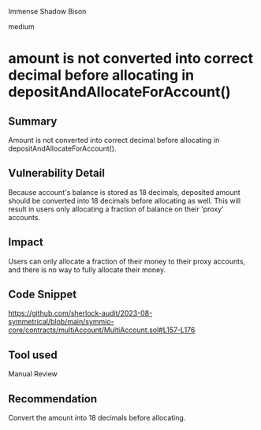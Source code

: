 Immense Shadow Bison

medium

# amount is not converted into correct decimal before allocating in depositAndAllocateForAccount()
## Summary
Amount is not converted into correct decimal before allocating in depositAndAllocateForAccount().
## Vulnerability Detail
Because  account's balance is stored as 18 decimals, deposited amount should be converted into 18 decimals before allocating as well. This will result in users only allocating a fraction of balance on their 'proxy' accounts.
## Impact
Users can only allocate a fraction of their money to their proxy accounts, and there is no way to fully allocate their money.
## Code Snippet
https://github.com/sherlock-audit/2023-08-symmetrical/blob/main/symmio-core/contracts/multiAccount/MultiAccount.sol#L157-L176
## Tool used

Manual Review

## Recommendation
Convert the amount into 18 decimals before allocating.
